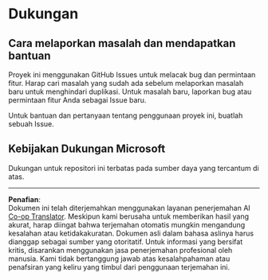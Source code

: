 <!--
CO_OP_TRANSLATOR_METADATA:
{
  "original_hash": "872be8bc1b93ef1dd9ac3d6e8f99f6ab",
  "translation_date": "2025-08-28T17:51:28+00:00",
  "source_file": "SUPPORT.md",
  "language_code": "id"
}
-->
# Dukungan
## Cara melaporkan masalah dan mendapatkan bantuan  

Proyek ini menggunakan GitHub Issues untuk melacak bug dan permintaan fitur. Harap cari masalah yang sudah ada sebelum melaporkan masalah baru untuk menghindari duplikasi. Untuk masalah baru, laporkan bug atau permintaan fitur Anda sebagai Issue baru.

Untuk bantuan dan pertanyaan tentang penggunaan proyek ini, buatlah sebuah Issue.

## Kebijakan Dukungan Microsoft  

Dukungan untuk repositori ini terbatas pada sumber daya yang tercantum di atas.

---

**Penafian**:  
Dokumen ini telah diterjemahkan menggunakan layanan penerjemahan AI [Co-op Translator](https://github.com/Azure/co-op-translator). Meskipun kami berusaha untuk memberikan hasil yang akurat, harap diingat bahwa terjemahan otomatis mungkin mengandung kesalahan atau ketidakakuratan. Dokumen asli dalam bahasa aslinya harus dianggap sebagai sumber yang otoritatif. Untuk informasi yang bersifat kritis, disarankan menggunakan jasa penerjemahan profesional oleh manusia. Kami tidak bertanggung jawab atas kesalahpahaman atau penafsiran yang keliru yang timbul dari penggunaan terjemahan ini.